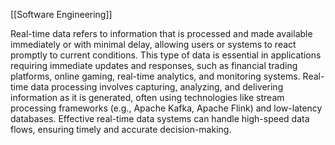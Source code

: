 [[Software Engineering]]

Real-time data refers to information that is processed and made available immediately or with minimal delay, allowing users or systems to react promptly to current conditions. This type of data is essential in applications requiring immediate updates and responses, such as financial trading platforms, online gaming, real-time analytics, and monitoring systems. Real-time data processing involves capturing, analyzing, and delivering information as it is generated, often using technologies like stream processing frameworks (e.g., Apache Kafka, Apache Flink) and low-latency databases. Effective real-time data systems can handle high-speed data flows, ensuring timely and accurate decision-making.